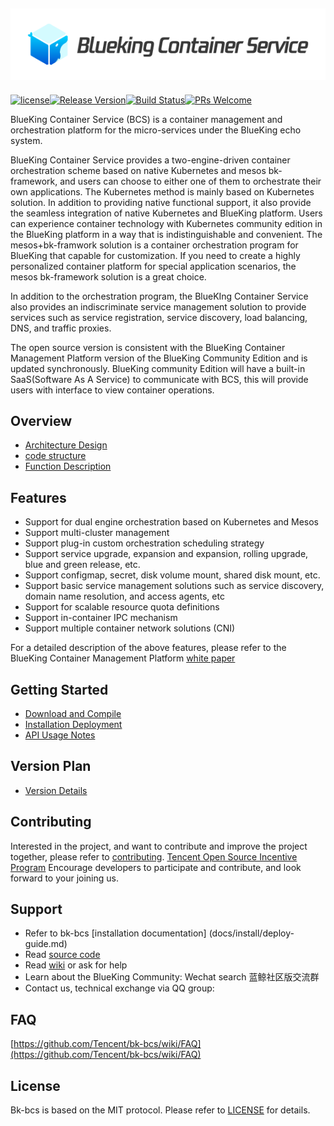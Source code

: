 ![BCS.png](./docs/logo/logo_en.png)
---
[![license](https://img.shields.io/badge/license-mit-brightgreen.svg?style=flat)](https://github.com/Tencent/bk-bcs/blob/master/LICENSE)[![Release Version](https://img.shields.io/badge/release-1.12.0-brightgreen.svg)](https://github.com/Tencent/bk-bcs/releases)[![Build Status](https://travis-ci.org/Tencent/bk-bcs.svg?branch=master)](https://travis-ci.org/Tencent/bk-bcs)[![PRs Welcome](https://img.shields.io/badge/PRs-welcome-brightgreen.svg)](https://github.com/Tencent/bk-bcs/pulls)  


BlueKing Container Service (BCS) is a container management and orchestration platform for the micro-services under the BlueKing echo system.

BlueKing Container Service provides a two-engine-driven container orchestration scheme based on native Kubernetes and mesos bk-framework, and users can choose to either one of them to orchestrate their own applications. The Kubernetes method is mainly based on Kubernetes solution. In addition to providing native functional support, it also provide the seamless integration of native Kubernetes and BlueKing platform. Users can experience container technology with Kubernetes community edition in the BlueKing platform in a way that is indistinguishable and  convenient. The mesos+bk-framwork solution is a container orchestration program for BlueKing that capable for customization. If you need to create a highly personalized container platform for special application scenarios, the mesos bk-framework solution is a great choice.

In addition to the orchestration program, the BlueKIng Container Service also provides an indiscriminate service management solution to provide services such as service registration, service discovery, load balancing, DNS, and traffic proxies.

The open source version is consistent with the BlueKing Container Management Platform version of the BlueKing Community Edition and is updated synchronously. BlueKing community Edition will have a built-in SaaS(Software As A Service) to communicate with BCS, this will provide users with interface to view container operations.

## Overview

* [Architecture Design](./docs/overview/architecture.md)
* [code structure](./docs/overview/code_directory.md)
* [Function Description](./docs/overview/function.md)

## Features

* Support for dual engine orchestration based on Kubernetes and Mesos
* Support multi-cluster management
* Support plug-in custom orchestration scheduling strategy
* Support service upgrade, expansion and expansion, rolling upgrade, blue and green release, etc.
* Support configmap, secret, disk volume mount, shared disk mount, etc.
* Support basic service management solutions such as service discovery, domain name resolution, and access agents, etc
* Support for scalable resource quota definitions
* Support in-container IPC mechanism
* Support multiple container network solutions (CNI)

For a detailed description of the above features, please refer to the BlueKing Container Management Platform [white paper](https://bk.tencent.com/docs/)

## Getting Started

* [Download and Compile](docs/install/source_compile.md)
* [Installation Deployment](docs/install/deploy-guide.md)
* [API Usage Notes](./docs/apidoc/api.md)

## Version Plan

* [Version Details](./docs/version/README.md)

## Contributing

Interested in the project, and want to contribute and improve the project together, please refer to [contributing](./CONTRIBUTING.md).
[Tencent Open Source Incentive Program](https://opensource.tencent.com/contribution) Encourage developers to participate and contribute, and look forward to your joining us.

## Support

* Refer to bk-bcs [installation documentation] (docs/install/deploy-guide.md)
* Read [source code](https://github.com/Tencent/bk-bcs)
* Read [wiki](https://github.com/Tencent/bk-bcs/wiki) or ask for help
* Learn about the BlueKing Community: Wechat search 蓝鲸社区版交流群
* Contact us, technical exchange via QQ group:

## FAQ

[https://github.com/Tencent/bk-bcs/wiki/FAQ](https://github.com/Tencent/bk-bcs/wiki/FAQ)

## License

Bk-bcs is based on the MIT protocol. Please refer to [LICENSE](./LICENSE.TXT) for details.
